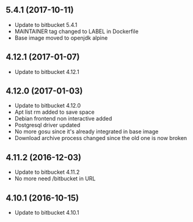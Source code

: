 
## 5.4.1 (2017-10-11)
- Update to bitbucket 5.4.1
- MAINTAINER tag changed to LABEL in Dockerfile
- Base image moved to openjdk alpine

## 4.12.1 (2017-01-07)
- Update to bitbucket 4.12.1

## 4.12.0 (2017-01-03)
- Update to bitbucket 4.12.0
- Apt list rm added to save space
- Debian frontend non interactive added
- Postgresql driver updated
- No more gosu since it's already integrated in base image
- Download archive process changed since the old one is now broken

## 4.11.2 (2016-12-03)
- Update to bitbucket 4.11.2
- No more need /bitbucket in URL

## 4.10.1 (2016-10-15)
- Update to bitbucket 4.10.1
